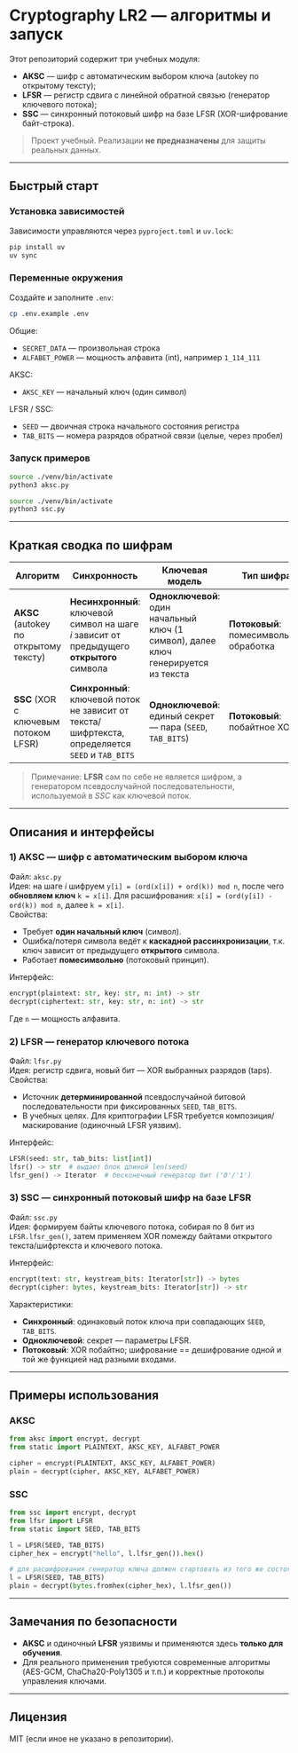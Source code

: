 # Cryptography LR2 — алгоритмы и запуск

Этот репозиторий содержит три учебных модуля:

- **AKSC** — шифр с автоматическим выбором ключа (autokey по открытому тексту);
- **LFSR** — регистр сдвига с линейной обратной связью (генератор ключевого потока);
- **SSC** — синхронный потоковый шифр на базе LFSR (XOR-шифрование байт-строка).

> Проект учебный. Реализации **не предназначены** для защиты реальных данных.

---

## Быстрый старт

### Установка зависимостей

Зависимости управляются через `pyproject.toml` и `uv.lock`:
```bash
pip install uv
uv sync
```

### Переменные окружения

Создайте и заполните `.env`:

```bash
cp .env.example .env
```

Общие:

- `SECRET_DATA` — произвольная строка
- `ALFABET_POWER` — мощность алфавита (int), например `1_114_111`

AKSC:

- `AKSC_KEY` — начальный ключ (один символ)

LFSR / SSC:

- `SEED` — двоичная строка начального состояния регистра
- `TAB_BITS` — номера разрядов обратной связи (целые, через пробел)

### Запуск примеров
```bash
source ./venv/bin/activate
python3 aksc.py
```
```bash
source ./venv/bin/activate
python3 ssc.py
```

---

## Краткая сводка по шифрам

| Алгоритм                               | Синхронность                                                                                     | Ключевая модель                                                                     | Тип шифра                               |
|----------------------------------------|--------------------------------------------------------------------------------------------------|-------------------------------------------------------------------------------------|-----------------------------------------|
| **AKSC** (autokey по открытому тексту) | **Несинхронный**: ключевой символ на шаге *i* зависит от предыдущего **открытого** символа       | **Одноключевой**: один начальный ключ (1 символ), далее ключ генерируется из текста | **Потоковый**: помесимвольная обработка |
| **SSC** (XOR с ключевым потоком LFSR)  | **Синхронный**: ключевой поток не зависит от текста/шифртекста, определяется `SEED` и `TAB_BITS` | **Одноключевой**: единый секрет — пара (`SEED`, `TAB_BITS`)                         | **Потоковый**: побайтное XOR            |

> Примечание: **LFSR** сам по себе не является шифром, а генератором псевдослучайной последовательности, используемой в
*SSC* как ключевой поток.

---

## Описания и интерфейсы

### 1) AKSC — шифр с автоматическим выбором ключа

Файл: `aksc.py`  
Идея: на шаге *i* шифруем `y[i] = (ord(x[i]) + ord(k)) mod n`, после чего **обновляем ключ** `k = x[i]`. Для
расшифрования: `x[i] = (ord(y[i]) - ord(k)) mod n`, далее `k = x[i]`.  
Свойства:

- Требует **один начальный ключ** (символ).
- Ошибка/потеря символа ведёт к **каскадной рассинхронизации**, т.к. ключ зависит от предыдущего **открытого** символа.
- Работает **помеcимвольно** (потоковый принцип).

Интерфейс:

```python
encrypt(plaintext: str, key: str, n: int) -> str
decrypt(ciphertext: str, key: str, n: int) -> str
```

Где `n` — мощность алфавита.

### 2) LFSR — генератор ключевого потока

Файл: `lfsr.py`  
Идея: регистр сдвига, новый бит — XOR выбранных разрядов (taps).  
Свойства:

- Источник **детерминированной** псевдослучайной битовой последовательности при фиксированных `SEED`, `TAB_BITS`.
- В учебных целях. Для криптографии LFSR требуется композиция/маскирование (одиночный LFSR уязвим).

Интерфейс:

```python
LFSR(seed: str, tab_bits: list[int])
lfsr() -> str  # выдает блок длиной len(seed)
lfsr_gen() -> Iterator  # бесконечный генератор бит ('0'/'1')
```

### 3) SSC — синхронный потоковый шифр на базе LFSR

Файл: `ssc.py`  
Идея: формируем байты ключевого потока, собирая по 8 бит из `LFSR.lfsr_gen()`, затем применяем XOR помежду байтами
открытого текста/шифртекста и ключевого потока.

Интерфейс:

```python
encrypt(text: str, keystream_bits: Iterator[str]) -> bytes
decrypt(cipher: bytes, keystream_bits: Iterator[str]) -> str
```

Характеристики:

- **Синхронный**: одинаковый поток ключа при совпадающих `SEED`, `TAB_BITS`.
- **Одноключевой**: секрет — параметры LFSR.
- **Потоковый**: XOR побайтно; шифрование == дешифрование одной и той же функцией над разными входами.

---

## Примеры использования

### AKSC

```python
from aksc import encrypt, decrypt
from static import PLAINTEXT, AKSC_KEY, ALFABET_POWER

cipher = encrypt(PLAINTEXT, AKSC_KEY, ALFABET_POWER)
plain = decrypt(cipher, AKSC_KEY, ALFABET_POWER)
```

### SSC

```python
from ssc import encrypt, decrypt
from lfsr import LFSR
from static import SEED, TAB_BITS

l = LFSR(SEED, TAB_BITS)
cipher_hex = encrypt("hello", l.lfsr_gen()).hex()

# для расшифрования генератор ключа должен стартовать из того же состояния!
l = LFSR(SEED, TAB_BITS)
plain = decrypt(bytes.fromhex(cipher_hex), l.lfsr_gen())
```

---

## Замечания по безопасности

- **AKSC** и одиночный **LFSR** уязвимы и применяются здесь **только для обучения**.
- Для реального применения требуются современные алгоритмы (AES-GCM, ChaCha20-Poly1305 и т.п.) и корректные протоколы
  управления ключами.

---

## Лицензия

MIT (если иное не указано в репозитории).
